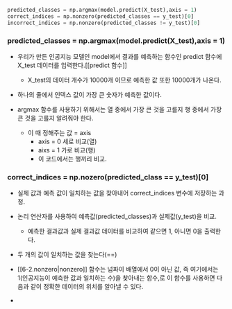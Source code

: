```python
predicted_classes = np.argmax(model.predict(X_test),axis = 1)
correct_indices = np.nonzero(predicted_classes == y_test)[0]
incorrect_indices = np.nonzero(predicted_classes != y_test)[0]
```
### predicted_classes = np.argmax(model.predict(X_test),axis = 1)
- 우리가 만든 인공지능 모델인 model에서 결과를 예측하는 함수인 predict 함수에 X_test 데이터를 입력한다.[[predict 함수]]
	- X_test의 데이터 개수가 10000개 이므로 예측한 값 또한 10000개가 나온다.

- 하나의 줄에서 인덱스 값이 가장 큰 숫자가 예측한 값이다.

- argmax 함수를 사용하기 위해서는 열 중에서 가장 큰 것을 고를지 행 중에서 가장 큰 것을 고를지 알려줘야 한다.
	- 이 때 정해주는 값 = axis
		- axis = 0 세로 비교(열)
		- aixs = 1 가로 비교(행)
		- 이 코드에서는 행끼리 비교.
### correct_indices = np.nozero(predicted_class == y_test)\[0]
- 실제 값과 예측 값이 일치하는 값을 찾아내어 correct_indices 변수에 저장하는 과정.

- 논리 연산자를 사용하여 예측값(predicted_classes)과 실제값(y_test)을 비교.
	- 예측한 결과값과 실제 결과값 데이터를 비교하여 같으면 1, 아니면 0을 출력한다.

- 두 개의 값이 일치하는 값을 찾는다(\==)

- [[6-2.nonzero|nonzero]] 함수는 넘파이 배열에서 0이 아닌 값, 즉 여기에서는 1(인공지능이 예측한 값과 일치하는 수)을 찾아내는 함수,로 이 함수를 사용하면 다음과 같이 정확한 데이터의 위치를 알아낼 수 있다.

- 